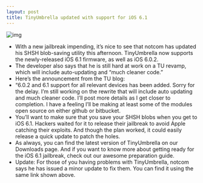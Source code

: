 ```yaml
---
layout: post
title: TinyUmbrella updated with support for iOS 6.1
---
```

![img](http://media.idownloadblog.com/wp-content/uploads/2012/02/shsh-tinyumbrella.jpg)
* With a new jailbreak impending, it’s nice to see that notcom has updated his SHSH blob-saving utility this afternoon. TinyUmbrella now supports the newly-released iOS 6.1 firmware, as well as iOS 6.0.2.
* The developer also says that he is still hard at work on a TU revamp, which will include auto-updating and “much cleaner code.”
* Here’s the announcement from the TU blog:
* “6.0.2 and 6.1 support for all relevant devices has been added. Sorry for the delay. I’m still working on the rewrite that will include auto updating and much cleaner code. I’ll post more details as I get closer to completion. I have a feeling I’ll be making at least some of the modules open source on either github or bitbucket.
* You’ll want to make sure that you save your SHSH blobs when you get to iOS 6.1. Hackers waited for it to release their jailbreak to avoid Apple catching their exploits. And though the plan worked, it could easily release a quick update to patch the holes.
* As always, you can find the latest version of TinyUmbrella on our Downloads page. And if you want to know more about getting ready for the iOS 6.1 jailbreak, check out our awesome preparation guide.
* Update: For those of you having problems with TinyUmbrella, notcom says he has issued a minor update to fix them. You can find it using the same link shown above.

